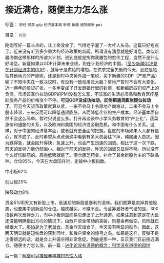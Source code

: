 # 接近满仓，随便主力怎么涨

标签： `财经` `股票` `gdp` `经济基本面` `新股` `新疆` `通货膨胀` `pmi` 

目录： `打印`

刚刚写好一篇长点的，让上帝没收了。气得老子灌了一大杯人头马。这篇只好短点了。近来没有听到多少重大的经济政策的新闻。所谓没有消息就是好消息。类似新疆海南这样那样的所谓大计划，说到底就是掏你我腰包的宏伟工程，当然不是什么好消息。新疆如果以GDP计算未来业绩，则在计划经济的中国，（[至少新疆GDP是在计划经济中的GDP](http://darthvad.blog.163.com/blog/static/5339947020094100020525/)），就等于是供给的增加。在供求完全失衡的今天，到底是牺牲其他地方的产能呢，还是到时中央另外加一笔税，买下新疆的GDP（产能产品）呢？不知中央在一致决议时，有没有一致动用过大脑？房地产暂时不会有大变化。近一两年的信贷扩张，一多半变成了开发商银行里的钞票，和新编房奴们资产上的负债。市场该涨价拉动GDP的PMI没有怎么涨，不该涨的生活必须品和教育医疗基础服务产品的价格涨个不停。**可见GDP没成功拉动，反倒把通货膨胀疑似拉动了**。可见今天货币政策就算从紧，一来不会马上令房地产商难过，二来不会马上令股市降温，三来反而可以降低通货膨胀，从而降低企业的生产成本。经济基本面自然不会这么简单。暂时只说这么多。打开再谈谈中小学义务教育的“产业化”，蔬菜涨价和通胀的关系，以及欧洲和美国的经济或金融危机，和中国有什么关系。这样，对于中国的经济基本面，或者就有更全面的把握。盘底的市场如果人人都有信心，就不底了。此时希望从点点滴滴中看到有多大机会往下掉，纯属庸人自扰。因为跌得急，就会回升得快，急速上升，也会产生迅速的回调。相比于这一次下跌，前天的反弹力量仍然偏小。相对于前天的反弹，昨天的回调又显得不够。所以没有什么好伤脑筋的。高抛低吸就是了。清仓康芝药业，补仓了其余新股为主的下跌品种。仓位95%，今天在大盘回升时，走输中小板指数。

中小板62%

创业板25%

陕鼓动力8%

资金5%明天又有新股上市。低迷期的新股是暴利的温床。我们就算是卖掉其他股票，也要集中到新股的仓位。越跌越买，不赚不走。令蓝筹爱好者气诘的是，300指数再次反弹乏力，而中小板则显而易见走出了上升通道。如果注意到这是在大盘还没能明确指出方向的情况下，由散户资金带动的突破，则基金再做空，风险就已经很大了[。那怕是为了老鼠仓](../../../2010/5/26/指数期货的交换同样创造价值.md)。基金昨天加仓了，今天没有明显的动作。因此，这两天明显就是短线盘的获利回吐，和散户资金的惊弓之鸟。如果是这样，反弹不是走得很远的话，就是会上升逼空得非常急促。到底是那一种，反正我们目前接近满仓。随便主力怎么涨。前一篇：[进化论没有道德的概念；科学没有道德的园地](../../../2010/5/27/进化论没有道德的概念；科学没有道德的园地.md)

后一篇：[网络可以接触赤裸裸的恶性人格](../../../2010/5/27/网络可以接触赤裸裸的恶性人格.md)